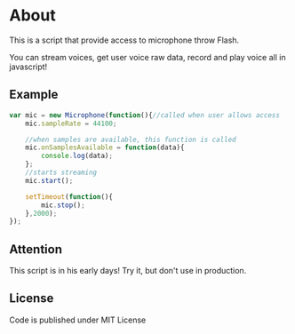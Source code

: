 # About

This is a script that provide access to microphone throw Flash.

You can stream voices, get user voice raw data, record and play
voice all in javascript!

## Example

```javascript
var mic = new Microphone(function(){//called when user allows access
    mic.sampleRate = 44100;

    //when samples are available, this function is called
    mic.onSamplesAvailable = function(data){
        console.log(data);
    };
    //starts streaming
    mic.start();

    setTimeout(function(){
        mic.stop();
    },2000);
});
```
## Attention

This script is in his early days! Try it, but don't use in production.

## License

Code is published under MIT License
